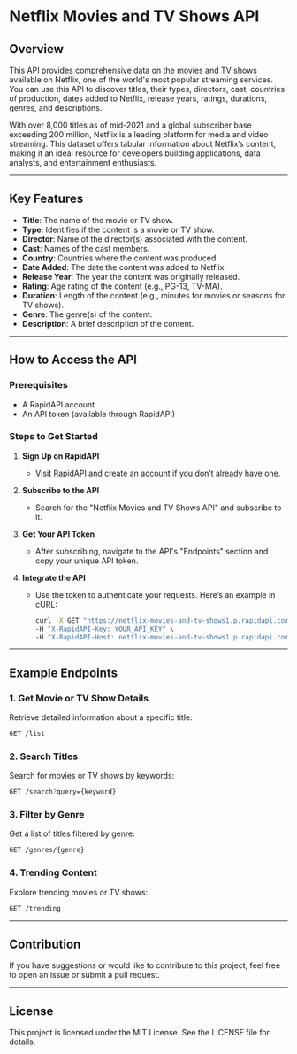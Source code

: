 # Netflix Movies and TV Shows API

## Overview
This API provides comprehensive data on the movies and TV shows available on Netflix, one of the world's most popular streaming services. You can use this API to discover titles, their types, directors, cast, countries of production, dates added to Netflix, release years, ratings, durations, genres, and descriptions.

With over 8,000 titles as of mid-2021 and a global subscriber base exceeding 200 million, Netflix is a leading platform for media and video streaming. This dataset offers tabular information about Netflix’s content, making it an ideal resource for developers building applications, data analysts, and entertainment enthusiasts.

---

## Key Features
- **Title**: The name of the movie or TV show.
- **Type**: Identifies if the content is a movie or TV show.
- **Director**: Name of the director(s) associated with the content.
- **Cast**: Names of the cast members.
- **Country**: Countries where the content was produced.
- **Date Added**: The date the content was added to Netflix.
- **Release Year**: The year the content was originally released.
- **Rating**: Age rating of the content (e.g., PG-13, TV-MA).
- **Duration**: Length of the content (e.g., minutes for movies or seasons for TV shows).
- **Genre**: The genre(s) of the content.
- **Description**: A brief description of the content.

---

## How to Access the API

### Prerequisites
- A RapidAPI account
- An API token (available through RapidAPI)

### Steps to Get Started

1. **Sign Up on RapidAPI**
   - Visit [RapidAPI](https://rapidapi.com/robotfa-robotfa-default/api/netflix-movies-and-tv-shows1) and create an account if you don’t already have one.

2. **Subscribe to the API**
   - Search for the "Netflix Movies and TV Shows API" and subscribe to it.

3. **Get Your API Token**
   - After subscribing, navigate to the API's "Endpoints" section and copy your unique API token.

4. **Integrate the API**
   - Use the token to authenticate your requests. Here’s an example in cURL:
     ```bash
     curl -X GET "https://netflix-movies-and-tv-shows1.p.rapidapi.com/list" \
     -H "X-RapidAPI-Key: YOUR_API_KEY" \
     -H "X-RapidAPI-Host: netflix-movies-and-tv-shows1.p.rapidapi.com"
     ```

---

## Example Endpoints

### 1. Get Movie or TV Show Details
Retrieve detailed information about a specific title:
```bash
GET /list
```

### 2. Search Titles
Search for movies or TV shows by keywords:
```bash
GET /search?query={keyword}
```

### 3. Filter by Genre
Get a list of titles filtered by genre:
```bash
GET /genres/{genre}
```

### 4. Trending Content
Explore trending movies or TV shows:
```bash
GET /trending
```

---

## Contribution
If you have suggestions or would like to contribute to this project, feel free to open an issue or submit a pull request.

---

## License
This project is licensed under the MIT License. See the LICENSE file for details.
